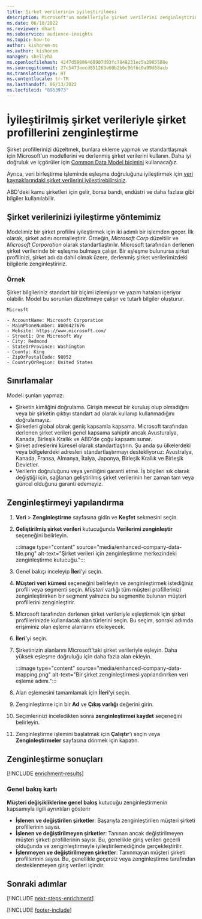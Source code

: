 ```yaml
---
title: Şirket verilerinin iyileştirilmesi
description: Microsoft'un modelleriyle şirket verilerini zenginleştirin ve normalleştirin.
ms.date: 06/10/2022
ms.reviewer: mhart
ms.subservice: audience-insights
ms.topic: how-to
author: kishorem-ms
ms.author: kishorem
manager: shellyha
ms.openlocfilehash: 4247d59806468907d93fc7848231ec5a2985580e
ms.sourcegitcommit: 27c5473eecd851263e60b2b6c96f6c0a99d68acb
ms.translationtype: HT
ms.contentlocale: tr-TR
ms.lasthandoff: 06/13/2022
ms.locfileid: "8953973"
---
```

# <a name="enrichment-of-company-profiles-with-enhanced-company-data"></a>İyileştirilmiş şirket verileriyle şirket profillerini zenginleştirme

Şirket profillerinizi düzeltmek, bunlara ekleme yapmak ve standartlaşmak için Microsoft'un modellerini ve derlenmiş şirket verilerini kullanın. Daha iyi doğruluk ve içgörüler için [Common Data Model biçimini](/common-data-model/schema/core/applicationcommon/account) kullanacağız.

Ayrıca, veri birleştirme işleminde eşleşme doğruluğunu iyileştirmek için [veri kaynaklarındaki şirket verilerini iyileştirebilirsiniz](data-sources-enrichment.md).

ABD'deki kamu şirketleri için gelir, borsa bandı, endüstri ve daha fazlası gibi bilgiler kullanılabilir.  

## <a name="how-we-enhance-company-data"></a>Şirket verilerinizi iyileştirme yöntemimiz

Modelimiz bir şirket profilini iyileştirmek için iki adımlı bir işlemden geçer. İlk olarak, şirket adını normalleştirir. Örneğin, *Microsoft Corp* düzeltilir ve *Microsoft Corporation* olarak standartlaştırılır. Microsoft tarafından derlenen şirket verilerinde bir eşleşme bulmaya çalışır. Bir eşleşme bulunursa şirket profilinizi, şirket adı da dahil olmak üzere, derlenmiş şirket verilerimizdeki bilgilerle zenginleştiririz.

### <a name="example"></a>Örnek

Şirket bilgileriniz standart bir biçimi izlemiyor ve yazım hataları içeriyor olabilir. Model bu sorunları düzeltmeye çalışır ve tutarlı bilgiler oluşturur.

```Input
Microsft
```

```Output
- AccountName: Microsoft Corporation
- MainPhoneNumber: 8006427676
- Website: https://www.microsoft.com/
- Street1: One Microsoft Way
- City: Redmond
- StateOrProvince: Washington
- County: King
- ZipOrPostalCode: 98052
- CountryOrRegion: United States
```

## <a name="limitations"></a>Sınırlamalar

Modeli şunları yapmaz:

- Şirketin kimliğini doğrulama. Girişin mevcut bir kuruluş olup olmadığını veya bir şirketin çıktıyı standart ad olarak kullanıp kullanmadığını doğrulamayız.
- Şirketleri global olarak geniş kapsamla kapsama. Microsoft tarafından derlenen şirket verileri genel kapsama sahiptir ancak Avusturalya, Kanada, Birleşik Krallık ve ABD'de çoğu kapsamı sunar.
- Şirket adreslerini küresel olarak standartlaştırın. Şu anda şu ülkelerdeki veya bölgelerdeki adresleri standartlaştırmayı destekliyoruz: Avustralya, Kanada, Fransa, Almanya, İtalya, Japonya, Birleşik Krallık ve Birleşik Devletler.
- Verilerin doğruluğunu veya yeniliğini garanti etme. İş bilgileri sık olarak değiştiği için, sağlanan geliştirilmiş şirket verilerinin her zaman tam veya güncel olduğunu garanti edemeyiz.

## <a name="configure-the-enrichment"></a>Zenginleştirmeyi yapılandırma

1. **Veri** > **Zenginleştirme** sayfasına gidin ve **Keşfet** sekmesini seçin.

1. **Geliştirilmiş şirket verileri** kutucuğunda **Verilerimi zenginleştir** seçeneğini belirleyin.

   :::image type="content" source="media/enhanced-company-data-tile.png" alt-text="Şirket verileri için zenginleştirme merkezindeki zenginleştirme kutucuğu.":::

1. Genel bakışı inceleyip **İleri**'yi seçin.

1. **Müşteri veri kümesi** seçeneğini belirleyin ve zenginleştirmek istediğiniz profili veya segmenti seçin. *Müşteri* varlığı tüm müşteri profillerinizi zenginleştirirken bir segment yalnızca bu segmentte bulunan müşteri profillerini zenginleştirir.

1. Microsoft tarafından derlenen şirket verileriyle eşleştirmek için şirket profillerinizde kullanılacak alan türlerini seçin. Bu seçim, sonraki adımda erişiminiz olan eşleme alanlarını etkileyecek.

1. **İleri**'yi seçin.

1. Şirketinizin alanlarını Microsoft'taki şirket verileriyle eşleyin. Daha yüksek eşleşme doğruluğu için daha fazla alan ekleyin.

    :::image type="content" source="media/enhanced-company-data-mapping.png" alt-text="Bir şirket zenginleştirmesi yapılandırırken veri eşleme adımı.":::

1. Alan eşlemesini tamamlamak için **İleri**'yi seçin.

1. Zenginleştirme için bir **Ad** ve **Çıkış varlığı** değerini girin.

1. Seçimlerinizi inceledikten sonra **zenginleştirmei kaydet** seçeneğini belirleyin.

1. Zenginleştirme işlemini başlatmak için **Çalıştır**'ı seçin veya **Zenginleştirmeler** sayfasına dönmek için kapatın.

## <a name="enrichment-results"></a>Zenginleştirme sonuçları

[!INCLUDE [enrichment-results](includes/enrichment-results.md)]

### <a name="overview-card"></a>Genel bakış kartı

**Müşteri değişikliklerine genel bakış** kutucuğu zenginleştirmenin kapsamıyla ilgili ayrıntıları gösterir

- **İşlenen ve değiştirilen şirketler**: Başarıyla zenginleştirilen müşteri şirketi profillerinin sayısı.
- **İşlenen ve değiştirilmeyen şirketler**: Tanınan ancak değiştirilmeyen müşteri şirketi profillerinin sayısı. Bu, genellikle giriş verileri geçerli olduğunda ve zenginleştirmeyle iyileştirilemediğinde gerçekleştirilir.
- **İşlenmeyen ve değiştirilmeyen şirketler**: Tanınmayan müşteri şirketi profillerinin sayısı. Bu, genellikle geçersiz veya zenginleştirme tarafından desteklenmeyen giriş verileri içindir.

## <a name="next-steps"></a>Sonraki adımlar

[!INCLUDE [next-steps-enrichment](includes/next-steps-enrichment.md)]

[!INCLUDE [footer-include](includes/footer-banner.md)]
